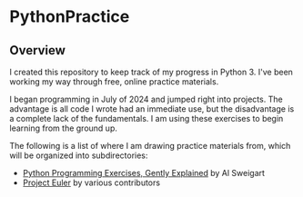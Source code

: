 # PythonPractice
## Overview
I created this repository to keep track of my progress in Python 3. I've been working my way through free, online practice materials.

I began programming in July of 2024 and jumped right into projects. The advantage is all code I wrote had an immediate use, but the disadvantage is a complete lack of the fundamentals. I am using these exercises to begin learning from the ground up.

The following is a list of where I am drawing practice materials from, which will be organized into subdirectories:
- [Python Programming Exercises, Gently Explained](https://inventwithpython.com/pythongently/) by Al Sweigart
- [Project Euler](https://projecteuler.net/) by various contributors

